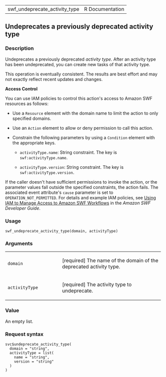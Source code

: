 <table style="width: 100%;">
<tbody>
<tr class="odd">
<td>swf_undeprecate_activity_type</td>
<td style="text-align: right;">R Documentation</td>
</tr>
</tbody>
</table>

## Undeprecates a previously deprecated activity type

### Description

Undeprecates a previously deprecated *activity type*. After an activity
type has been undeprecated, you can create new tasks of that activity
type.

This operation is eventually consistent. The results are best effort and
may not exactly reflect recent updates and changes.

**Access Control**

You can use IAM policies to control this action's access to Amazon SWF
resources as follows:

-   Use a `Resource` element with the domain name to limit the action to
    only specified domains.

-   Use an `Action` element to allow or deny permission to call this
    action.

-   Constrain the following parameters by using a `Condition` element
    with the appropriate keys.

    -   `activityType.name`: String constraint. The key is
        `swf:activityType.name`.

    -   `activityType.version`: String constraint. The key is
        `swf:activityType.version`.

If the caller doesn't have sufficient permissions to invoke the action,
or the parameter values fall outside the specified constraints, the
action fails. The associated event attribute's `cause` parameter is set
to `OPERATION_NOT_PERMITTED`. For details and example IAM policies, see
[Using IAM to Manage Access to Amazon SWF
Workflows](https://docs.aws.amazon.com/amazonswf/latest/developerguide/swf-dev-iam.html)
in the *Amazon SWF Developer Guide*.

### Usage

    swf_undeprecate_activity_type(domain, activityType)

### Arguments

<table>
<colgroup>
<col style="width: 35%" />
<col style="width: 65%" />
</colgroup>
<tbody>
<tr class="odd">
<td><code id="swf_undeprecate_activity_type_:_domain">domain</code></td>
<td><p>[required] The name of the domain of the deprecated activity
type.</p></td>
</tr>
<tr class="even">
<td><code
id="swf_undeprecate_activity_type_:_activityType">activityType</code></td>
<td><p>[required] The activity type to undeprecate.</p></td>
</tr>
</tbody>
</table>

### Value

An empty list.

### Request syntax

    svc$undeprecate_activity_type(
      domain = "string",
      activityType = list(
        name = "string",
        version = "string"
      )
    )
